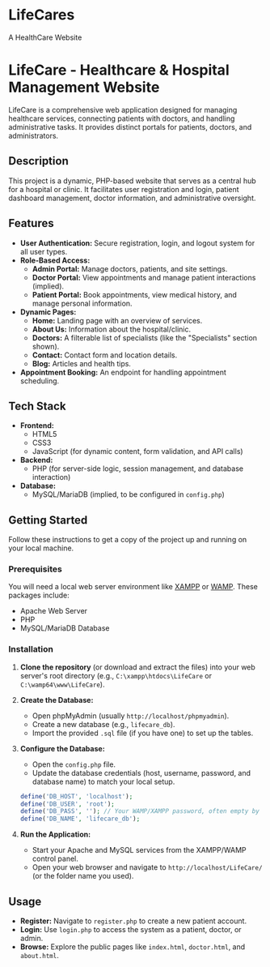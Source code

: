 # LifeCares
A HealthCare Website 
# LifeCare - Healthcare & Hospital Management Website

LifeCare is a comprehensive web application designed for managing healthcare services, connecting patients with doctors, and handling administrative tasks. It provides distinct portals for patients, doctors, and administrators.

## Description

This project is a dynamic, PHP-based website that serves as a central hub for a hospital or clinic. It facilitates user registration and login, patient dashboard management, doctor information, and administrative oversight.

## Features

* **User Authentication:** Secure registration, login, and logout system for all user types.
* **Role-Based Access:**
    * **Admin Portal:** Manage doctors, patients, and site settings.
    * **Doctor Portal:** View appointments and manage patient interactions (implied).
    * **Patient Portal:** Book appointments, view medical history, and manage personal information.
* **Dynamic Pages:**
    * **Home:** Landing page with an overview of services.
    * **About Us:** Information about the hospital/clinic.
    * **Doctors:** A filterable list of specialists (like the "Specialists" section shown).
    * **Contact:** Contact form and location details.
    * **Blog:** Articles and health tips.
* **Appointment Booking:** An endpoint for handling appointment scheduling.

## Tech Stack

* **Frontend:**
    * HTML5
    * CSS3
    * JavaScript (for dynamic content, form validation, and API calls)
* **Backend:**
    * PHP (for server-side logic, session management, and database interaction)
* **Database:**
    * MySQL/MariaDB (implied, to be configured in `config.php`)


## Getting Started
Follow these instructions to get a copy of the project up and running on your local machine.

### Prerequisites

You will need a local web server environment like [XAMPP](https://www.apachefriends.org/index.html) or [WAMP](https://www.wampserver.com/en/). These packages include:
* Apache Web Server
* PHP
* MySQL/MariaDB Database

### Installation

1.  **Clone the repository** (or download and extract the files) into your web server's root directory (e.g., `C:\xampp\htdocs\LifeCare` or `C:\wamp64\www\LifeCare`).

2.  **Create the Database:**
    * Open phpMyAdmin (usually `http://localhost/phpmyadmin`).
    * Create a new database (e.g., `lifecare_db`).
    * Import the provided `.sql` file (if you have one) to set up the tables.

3.  **Configure the Database:**
    * Open the `config.php` file.
    * Update the database credentials (host, username, password, and database name) to match your local setup.

    ```php
    define('DB_HOST', 'localhost');
    define('DB_USER', 'root');
    define('DB_PASS', ''); // Your WAMP/XAMPP password, often empty by default
    define('DB_NAME', 'lifecare_db');
    ```

4.  **Run the Application:**
    * Start your Apache and MySQL services from the XAMPP/WAMP control panel.
    * Open your web browser and navigate to `http://localhost/LifeCare/` (or the folder name you used).

## Usage

* **Register:** Navigate to `register.php` to create a new patient account.
* **Login:** Use `login.php` to access the system as a patient, doctor, or admin.
* **Browse:** Explore the public pages like `index.html`, `doctor.html`, and `about.html`.
 
